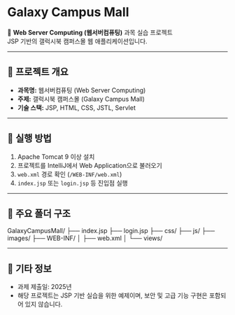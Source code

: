# Galaxy Campus Mall

📘 **Web Server Computing (웹서버컴퓨팅)** 과목 실습 프로젝트  
JSP 기반의 갤럭시북 캠퍼스몰 웹 애플리케이션입니다.

---

## 📁 프로젝트 개요

- **과목명:** 웹서버컴퓨팅 (Web Server Computing)
- **주제:** 갤럭시북 캠퍼스몰 (Galaxy Campus Mall)
- **기술 스택:** JSP, HTML, CSS, JSTL, Servlet

---

## 🚀 실행 방법

1. Apache Tomcat 9 이상 설치
2. 프로젝트를 IntelliJ에서 Web Application으로 불러오기
3. `web.xml` 경로 확인 (`/WEB-INF/web.xml`)
4. `index.jsp` 또는 `login.jsp` 등 진입점 실행

---

## 📂 주요 폴더 구조

GalaxyCampusMall/
├── index.jsp
├── login.jsp
├── css/
├── js/
├── images/
├── WEB-INF/
│ ├── web.xml
│ └── views/


---

## 📌 기타 정보

- 과제 제출일: 2025년
- 해당 프로젝트는 JSP 기반 실습을 위한 예제이며, 보안 및 고급 기능 구현은 포함되어 있지 않습니다.
